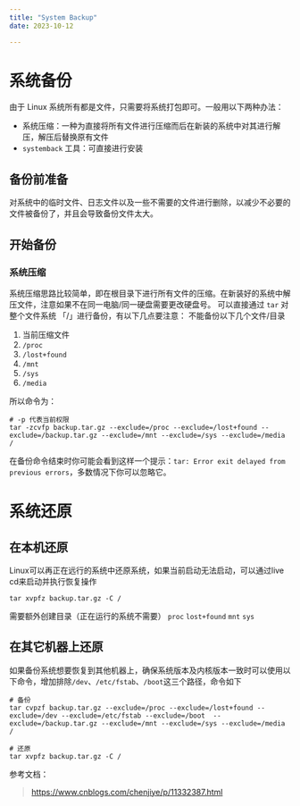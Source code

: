 ```yaml
---
title: "System Backup"
date: 2023-10-12

---
```


# 系统备份
由于 Linux 系统所有都是文件，只需要将系统打包即可。一般用以下两种办法：
- 系统压缩：一种为直接将所有文件进行压缩而后在新装的系统中对其进行解压，解压后替换原有文件
- `systemback` 工具：可直接进行安装

## 备份前准备
对系统中的临时文件、日志文件以及一些不需要的文件进行删除，以减少不必要的文件被备份了，并且会导致备份文件太大。

## 开始备份
### 系统压缩
系统压缩思路比较简单，即在根目录下进行所有文件的压缩。在新装好的系统中解压文件，注意如果不在同一电脑/同一硬盘需要更改硬盘号。
可以直接通过 `tar` 对整个文件系统 「/」进行备份，有以下几点要注意：
不能备份以下几个文件/目录
1. 当前压缩文件
2. `/proc`
3. `/lost+found`
4. `/mnt`
5. `/sys`
6. `/media`

所以命令为：
```shell
# -p 代表当前权限
tar -zcvfp backup.tar.gz --exclude=/proc --exclude=/lost+found --exclude=/backup.tar.gz --exclude=/mnt --exclude=/sys --exclude=/media /
```

在备份命令结束时你可能会看到这样一个提示：`tar: Error exit delayed from previous errors`，多数情况下你可以忽略它。

# 系统还原
## 在本机还原
Linux可以再正在远行的系统中还原系统，如果当前启动无法启动，可以通过live cd来启动并执行恢复操作
```shell
tar xvpfz backup.tar.gz -C /
```
需要额外创建目录（正在运行的系统不需要）
`proc` `lost+found` `mnt` `sys`

## 在其它机器上还原
如果备份系统想要恢复到其他机器上，确保系统版本及内核版本一致时可以使用以下命令，增加排除`/dev`、`/etc/fstab`、`/boot`这三个路径，命令如下
```shell
# 备份
tar cvpzf backup.tar.gz --exclude=/proc --exclude=/lost+found --exclude=/dev --exclude=/etc/fstab --exclude=/boot  --exclude=/backup.tar.gz --exclude=/mnt --exclude=/sys --exclude=/media /

# 还原
tar xvpfz backup.tar.gz -C /
```


参考文档：

> https://www.cnblogs.com/chenjiye/p/11332387.html
